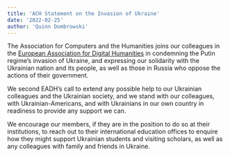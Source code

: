 ```yaml
---
title: 'ACH Statement on the Invasion of Ukraine'
date: '2022-02-25'
author: 'Quinn Dombrowski'
---
```

The Association for Computers and the Humanities joins our colleagues in the [European Association for Digital Humanities](https://eadh.org/eadh-statement-ukraine-invasion) in condemning the Putin regime’s invasion of Ukraine, and expressing our solidarity with the Ukrainian nation and its people, as well as those in Russia who oppose the actions of their government.

We second EADH’s call to extend any possible help to our Ukrainian colleagues and the Ukrainian society, and we stand with our colleagues, with Ukrainian-Americans, and with Ukrainians in our own country in readiness to provide any support we can.

We encourage our members, if they are in the position to do so at their institutions, to reach out to their international education offices to enquire how they might support Ukrainian students and visiting scholars, as well as any colleagues with family and friends in Ukraine.